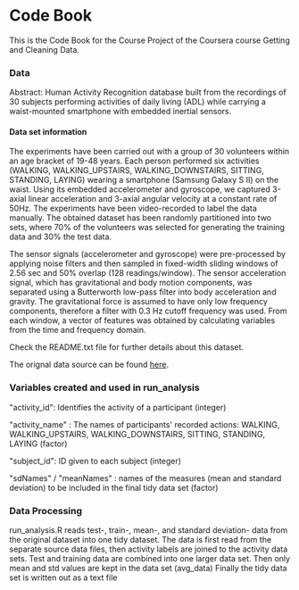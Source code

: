


Code Book
========================================================

This is the Code Book for the Course Project of the Coursera course Getting and Cleaning Data.

### Data

Abstract: Human Activity Recognition database built from the recordings of 30 subjects performing activities of daily living (ADL) while carrying a waist-mounted smartphone with embedded inertial sensors.

#### Data set information
The experiments have been carried out with a group of 30 volunteers within an age bracket of 19-48 years. Each person performed six activities (WALKING, WALKING_UPSTAIRS, WALKING_DOWNSTAIRS, SITTING, STANDING, LAYING) wearing a smartphone (Samsung Galaxy S II) on the waist. Using its embedded accelerometer and gyroscope, we captured 3-axial linear acceleration and 3-axial angular velocity at a constant rate of 50Hz. The experiments have been video-recorded to label the data manually. The obtained dataset has been randomly partitioned into two sets, where 70% of the volunteers was selected for generating the training data and 30% the test data. 

The sensor signals (accelerometer and gyroscope) were pre-processed by applying noise filters and then sampled in fixed-width sliding windows of 2.56 sec and 50% overlap (128 readings/window). The sensor acceleration signal, which has gravitational and body motion components, was separated using a Butterworth low-pass filter into body acceleration and gravity. The gravitational force is assumed to have only low frequency components, therefore a filter with 0.3 Hz cutoff frequency was used. From each window, a vector of features was obtained by calculating variables from the time and frequency domain.

Check the README.txt file for further details about this dataset. 

The orignal data source can be found [here](http://archive.ics.uci.edu/ml/datasets/Human+Activity+Recognition+Using+Smartphones).

### Variables created and used in run_analysis

"activity_id": Identifies the activity of a participant (integer)

"activity_name" : The names of participants' recorded actions: WALKING, WALKING_UPSTAIRS, WALKING_DOWNSTAIRS, SITTING, STANDING, LAYING (factor)

"subject_id": ID given to each subject (integer)

"sdNames" / "meanNames" : names of the measures (mean and standard deviation) to be included in the final tidy data set (factor)

### Data Processing
run_analysis.R reads test-, train-, mean-, and standard deviation- data from the original dataset into one tidy dataset.
The data is first read from the separate source data files, then activity labels are joined to the activity data sets.
Test and training data are combined into one larger data set.
Then only mean and std values are kept in the data set (avg_data)
Finally the tidy data set is written out as a text file